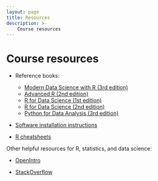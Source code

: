 ```yaml
---
layout: page
title: Resources
description: >-
    Course resources
---
```


# Course resources

* Reference books:

	* [Modern Data Science with R (3rd edition)](https://mdsr-book.github.io/mdsr3e/)
	* [Advanced R (2nd edition)](https://adv-r.hadley.nz/index.html)
	* [R for Data Science (1st edition)](https://r4ds.had.co.nz/)
	* [R for Data Science (2nd edition)](https://r4ds.hadley.nz/)
	* [Python for Data Analysis (3rd edition)](https://wesmckinney.com/book/)

* [Software installation instructions](https://sta279-s24.github.io/resources/software_installation/)

* [R cheatsheets](https://posit.co/resources/cheatsheets/)

Other helpful resources for R, statistics, and data science:

* [OpenIntro](https://www.openintro.org/book/os/)

* [StackOverflow](https://stackoverflow.com/) 